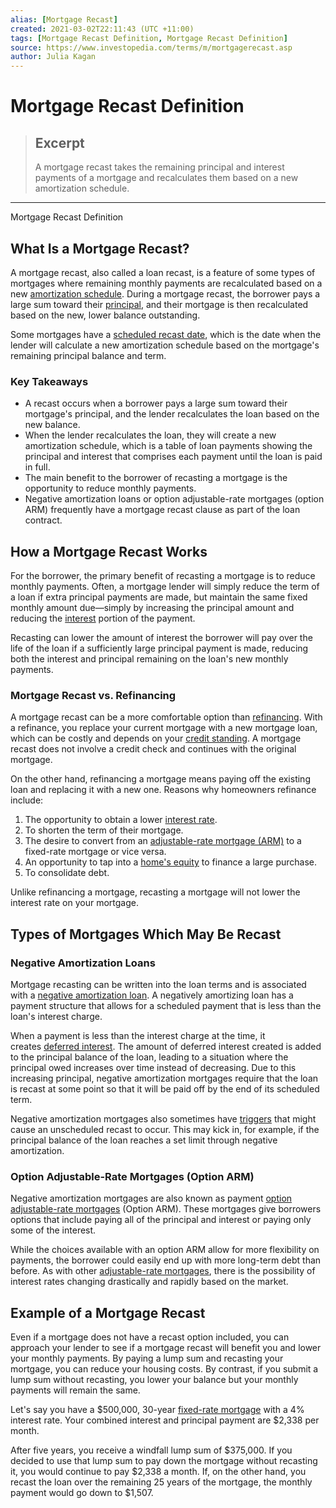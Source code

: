 ```yaml
---
alias: [Mortgage Recast]
created: 2021-03-02T22:11:43 (UTC +11:00)
tags: [Mortgage Recast Definition, Mortgage Recast Definition]
source: https://www.investopedia.com/terms/m/mortgagerecast.asp
author: Julia Kagan
---
```


# Mortgage Recast Definition

> ## Excerpt
> A mortgage recast takes the remaining principal and interest payments of a mortgage and recalculates them based on a new amortization schedule.

---

Mortgage Recast Definition
## What Is a Mortgage Recast?

A mortgage recast, also called a loan recast, is a feature of some types of mortgages where remaining monthly payments are recalculated based on a new [amortization schedule](https://www.investopedia.com/terms/a/amortization_schedule.asp). During a mortgage recast, the borrower pays a large sum toward their [principal](https://www.investopedia.com/terms/p/principal.asp), and their mortgage is then recalculated based on the new, lower balance outstanding.

Some mortgages have a [scheduled recast date](https://www.investopedia.com/terms/s/scheduledrecast.asp), which is the date when the lender will calculate a new amortization schedule based on the mortgage's remaining principal balance and term.

### Key Takeaways

-   A recast occurs when a borrower pays a large sum toward their mortgage's principal, and the lender recalculates the loan based on the new balance.
-   When the lender recalculates the loan, they will create a new amortization schedule, which is a table of loan payments showing the principal and interest that comprises each payment until the loan is paid in full.
-   The main benefit to the borrower of recasting a mortgage is the opportunity to reduce monthly payments.
-   Negative amortization loans or option adjustable-rate mortgages (option ARM) frequently have a mortgage recast clause as part of the loan contract.

## How a Mortgage Recast Works

For the borrower, the primary benefit of recasting a mortgage is to reduce monthly payments. Often, a mortgage lender will simply reduce the term of a loan if extra principal payments are made, but maintain the same fixed monthly amount due—simply by increasing the principal amount and reducing the [interest](https://www.investopedia.com/terms/i/interest.asp) portion of the payment.

Recasting can lower the amount of interest the borrower will pay over the life of the loan if a sufficiently large principal payment is made, reducing both the interest and principal remaining on the loan's new monthly payments.

### Mortgage Recast vs. Refinancing

A mortgage recast can be a more comfortable option than [refinancing](https://www.investopedia.com/terms/r/refinance.asp). With a refinance, you replace your current mortgage with a new mortgage loan, which can be costly and depends on your [credit standing](https://www.investopedia.com/terms/c/creditrating.asp). A mortgage recast does not involve a credit check and continues with the original mortgage.

On the other hand, refinancing a mortgage means paying off the existing loan and replacing it with a new one. Reasons why homeowners refinance include:

1.  The opportunity to obtain a lower [interest rate](https://www.investopedia.com/terms/i/interestrate.asp).
2.  To shorten the term of their mortgage.
3.  The desire to convert from an [adjustable-rate mortgage (ARM)](https://www.investopedia.com/terms/a/arm.asp) to a fixed-rate mortgage or vice versa.
4.  An opportunity to tap into a [home's equity](https://www.investopedia.com/terms/h/home_equity.asp) to finance a large purchase.
5.  To consolidate debt.

Unlike refinancing a mortgage, recasting a mortgage will not lower the interest rate on your mortgage.

## Types of Mortgages Which May Be Recast

### Negative Amortization Loans

Mortgage recasting can be written into the loan terms and is associated with a [negative amortization loan](https://www.investopedia.com/terms/n/negativelyamortizingloan.asp). A negatively amortizing loan has a payment structure that allows for a scheduled payment that is less than the loan's interest charge.

When a payment is less than the interest charge at the time, it creates [deferred interest](https://www.investopedia.com/terms/d/deferredinterest.asp). The amount of deferred interest created is added to the principal balance of the loan, leading to a situation where the principal owed increases over time instead of decreasing. Due to this increasing principal, negative amortization mortgages require that the loan is recast at some point so that it will be paid off by the end of its scheduled term. 

Negative amortization mortgages also sometimes have [triggers](https://www.investopedia.com/terms/r/recast_trigger.asp) that might cause an unscheduled recast to occur. This may kick in, for example, if the principal balance of the loan reaches a set limit through negative amortization.

### Option Adjustable-Rate Mortgages (Option ARM)

Negative amortization mortgages are also known as payment [option adjustable-rate mortgages](https://www.investopedia.com/terms/o/option_arm.asp) (Option ARM). These mortgages give borrowers options that include paying all of the principal and interest or paying only some of the interest.

While the choices available with an option ARM allow for more flexibility on payments, the borrower could easily end up with more long-term debt than before. As with other [adjustable-rate mortgages](https://www.investopedia.com/terms/a/arm.asp), there is the possibility of interest rates changing drastically and rapidly based on the market.

## Example of a Mortgage Recast

Even if a mortgage does not have a recast option included, you can approach your lender to see if a mortgage recast will benefit you and lower your monthly payments. By paying a lump sum and recasting your mortgage, you can reduce your housing costs. By contrast, if you submit a lump sum without recasting, you lower your balance but your monthly payments will remain the same.

Let's say you have a $500,000, 30-year [fixed-rate mortgage](https://www.investopedia.com/terms/f/fixed-rate_mortgage.asp) with a 4% interest rate. Your combined interest and principal payment are $2,338 per month.

After five years, you receive a windfall lump sum of $375,000. If you decided to use that lump sum to pay down the mortgage without recasting it, you would continue to pay $2,338 a month. If, on the other hand, you recast the loan over the remaining 25 years of the mortgage, the monthly payment would go down to $1,507.
